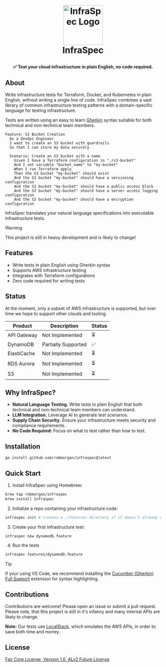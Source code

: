<h1>
<p align="center">
  <img src="https://github.com/user-attachments/assets/d744b90a-1e44-4b1e-9f5b-35f948991620" alt="InfraSpec Logo" width="128">
  <br>InfraSpec
</h1>
  <p align="center">
    <strong>✅ Test your cloud infrastructure in plain English, no code required.</strong>
  </p>
</p>

## About

Write infrastructure tests for Terraform, Docker, and Kubernetes in plain English, without writing a single line of
code. InfraSpec combines a vast library of common infrastructure testing patterns with a domain-specific language for
testing infrastructure.

Tests are written using an easy to learn [Gherkin](https://cucumber.io/docs/gherkin/) syntax suitable for both
technical and non-technical team members.

```gherkin
Feature: S3 Bucket Creation
  As a DevOps Engineer
  I want to create an S3 bucket with guardrails
  So that I can store my data securely

  Scenario: Create an S3 bucket with a name
    Given I have a Terraform configuration in "./s3-bucket"
    And I set variable "bucket_name" to "my-bucket"
    When I run Terraform apply
    Then the S3 bucket "my-bucket" should exist
    And the S3 bucket "my-bucket" should have a versioning configuration
    And the S3 bucket "my-bucket" should have a public access block
    And the S3 bucket "my-bucket" should have a server access logging configuration
    And the S3 bucket "my-bucket" should have a encryption configuration
```

InfraSpec translates your natural language specifications into executable infrastructure tests.

> [!WARNING]
> This project is still in heavy development and is likely to change!

## Features

- Write tests in plain English using Gherkin syntax
- Supports AWS infrastructure testing
- Integrates with Terraform configurations
- Zero code required for writing tests

## Status

At the moment, only a subset of AWS infrastructure is supported, but over time we hope to support other clouds and
tooling.

| **Product**   | **Description**     | **Status**   |
| ------------- | ------------------- | ------------ |
| API Gateway   | Not Implemented     |      ⏳     |
| DynamoDB      | Partially Supported |      ✅     |
| ElastiCache   | Not Implemented     |      ⏳     |
| RDS Aurora    | Not Implemented     |      ⏳     |
| S3            | Not Implemented     |      ⏳     |

## Why InfraSpec?

- **Natural Language Testing.** Write tests in plain English that both technical and non-technical team members can understand.
- **LLM Integration.** Leverage AI to generate test scenarios.
- **Supply Chain Security.** Ensure your infrastructure meets security and compliance requirements.
- **No Code Required:** Focus on what to test rather than how to test.

## Installation

```sh
go install github.com/robmorgan/infraspec@latest
```

## Quick Start

1. Install InfraSpec using Homebrew:

```sh
brew tap robmorgan/infraspec
brew install infraspec
```

2. Initialize a repo containing your infrastructure code:

```sh
infraspec init # creates a ./features directory if it doesn't already exist
```

3. Create your first infrastructure test:

```sh
infraspec new dynamodb.feature
```

4. Run the tests

```sh
infraspec features/dynamodb.feature
```

> [!TIP]
> If your using VS Code, we recommend installing the [Cucumber (Gherkin) Full Support](https://marketplace.visualstudio.com/items?itemName=alexkrechik.cucumberautocomplete)
extension for syntax highlighting.

## Contributions

Contributions are welcome! Please open an issue or submit a pull request. Please note, that this project is still in
it's infancy and many internal APIs are likely to change.

**Note:** Our tests use [LocalStack](https://github.com/localstack/localstack), which emulates the AWS APIs, in order to
save both time and money.

## License

[Fair Core License, Version 1.0, ALv2 Future License](https://github.com/robmorgan/infraspec/blob/main/LICENSE.md)
